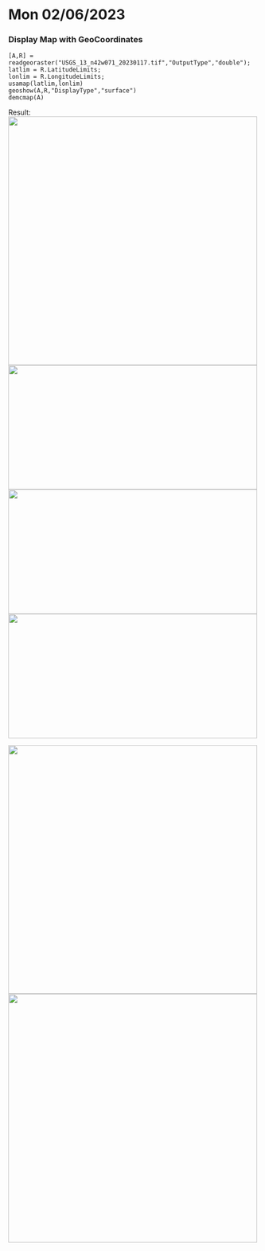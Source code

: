 # Mon 02/06/2023
### Display Map with GeoCoordinates
```
[A,R] = readgeoraster("USGS_13_n42w071_20230117.tif","OutputType","double");
latlim = R.LatitudeLimits;
lonlim = R.LongitudeLimits;
usamap(latlim,lonlim)
geoshow(A,R,"DisplayType","surface")
demcmap(A)
```
Result:
<img src="https://user-images.githubusercontent.com/86635895/217102375-cefd937b-8202-444d-bfa6-e1ad6529ba4f.png" width="500" height="500" />
<img src="https://user-images.githubusercontent.com/86635895/217102909-debe4311-1450-456e-9bc7-d29985726ca8.png" width="500" height="250" />
<img src="https://user-images.githubusercontent.com/86635895/217103149-4ac0afe5-ac17-49db-b8f2-5ebc93b60963.png" width="500" height="250" />
<img src="https://user-images.githubusercontent.com/86635895/217103231-cf96d16c-afd9-4271-b120-c795b59d3f5c.png" width="500" height="250" />

<img src="" width="500" height="500" />
<img src="" width="500" height="500" />



